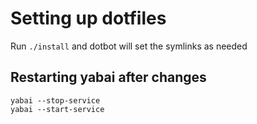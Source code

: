 # Setting up dotfiles

Run `./install` and dotbot will set the symlinks as needed

## Restarting yabai after changes

```
yabai --stop-service
yabai --start-service
```
